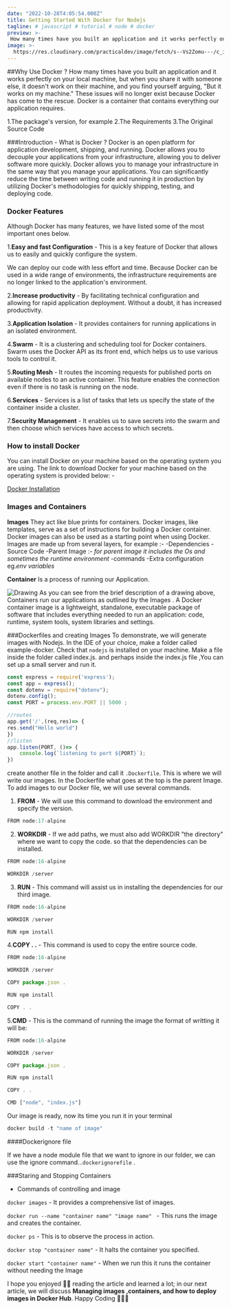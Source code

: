 ```yaml
---
date: "2022-10-28T4:05:54.000Z"
title: Getting Started With Docker for Nodejs
tagline: # javascript # tutorial # node # docker
preview: >-
 How many times have you built an application and it works perfectly on your local machine, but when you share it with someone else, it doesn't work on their machine, and you find yourself arguing, "But it works on my machine."
image: >-
  https://res.cloudinary.com/practicaldev/image/fetch/s--Vs2Zomu---/c_imagga_scale,f_auto,fl_progressive,h_420,q_auto,w_1000/https://dev-to-uploads.s3.amazonaws.com/uploads/articles/c8erz6sztgw7s5pzqjta.png
---
```


##Why Use Docker ?
How many times have you built an application and it works perfectly on your local machine, but when you share it with someone else, it doesn't work on their machine, and you find yourself arguing, "But it works on my machine."
These issues will no longer exist because Docker has come to the rescue.
Docker is a container that contains everything our application requires.

1.The package's version, for example
2.The Requirements
3.The Original Source Code

###Introduction - What is Docker ? 
Docker is an open platform for application development, shipping, and running. Docker allows you to decouple your applications from your infrastructure, allowing you to deliver software more quickly. Docker allows you to manage your infrastructure in the same way that you manage your applications. You can significantly reduce the time between writing code and running it in production by utilizing Docker's methodologies for quickly shipping, testing, and deploying code.

### Docker Features 
Although Docker has many features, we have listed some of the most important ones below.

1.**Easy and fast Configuration** - This is a key feature of Docker that allows us to easily and quickly configure the system.

We can deploy our code with less effort and time. Because Docker can be used in a wide range of environments, the infrastructure requirements are no longer linked to the application's environment.

2.**Increase productivity** - By facilitating technical configuration and allowing for rapid application deployment. Without a doubt, it has increased productivity.

3.**Application Isolation** - It provides containers for running applications in an isolated environment.

4.**Swarm** - It is a clustering and scheduling tool for Docker containers. Swarm uses the Docker API as its front end, which helps us to use various tools to control it.

5.**Routing Mesh** - It routes the incoming requests for published ports on available nodes to an active container. This feature enables the connection even if there is no task is running on the node.

6.**Services** - Services is a list of tasks that lets us specify the state of the container inside a cluster.

7.**Security Management** - It enables us to save secrets into the swarm and then choose which services have access to which secrets.


### How to install Docker 
You can install Docker on your machine based on the operating system you are using. The link to download Docker for your machine based on the operating system is provided below: -

[Docker Installation](https://docs.docker.com/get-started/)

### Images and Containers 
**Images**
They act like blue prints for containers.
Docker images, like templates, serve as a set of instructions for building a Docker container. Docker images can also be used as a starting point when using Docker.
Images are made up from several layers, for example :-
-Dependencies
-Source Code
-Parent Image :- *for parent image it includes the Os and sometimes the runtime environment*
-commands
-Extra configuration eg.*env variables*

**Container**
Is a process of running our Application.

![Drawing](https://dev-to-uploads.s3.amazonaws.com/uploads/articles/pptoltprbnq3e54tzlv1.png)
As you can see from the brief description of a drawing above,
Containers run our applications as outlined by the Images .
A Docker container image is a lightweight, standalone, executable package of software that includes everything needed to run an application: code, runtime, system tools, system libraries and settings.

###Dockerfiles and creating Images
To demonstrate, we will generate images with Nodejs.
In the IDE of your choice, make a folder called example-docker.
Check that `nodejs` is installed on your machine.
Make a file inside the folder called index.js.
and perhaps inside the index.js file ,You can set up a small server and run it.

```JavaScript
const express = require('express');
const app = express();
const dotenv = require("dotenv");
dotenv.config();
const PORT = process.env.PORT || 5000 ;

//routes
app.get('/',(req,res)=> {
res.send("Hello world")
})
//listen
app.listen(PORT, ()=> {
    console.log(`listening to port ${PORT}`);
})
```
create another file in the folder and call it `.Dockerfile`.
This is where we will write our images.
In the Dockerfile what goes at the top is the parent Image.
To add images to our Docker file, we will use several commands.

1. **FROM** - We will use this command to download the environment and specify the version.

```JavaScript
FROM node:17-alpine
```
2. **WORKDIR** - If we add paths, we must also add WORKDIR "the directory" where we want to copy the code. so that the dependencies can be installed.

```JavaScript
FROM node:16-alpine

WORKDIR /server
```
3. **RUN** -  This command will assist us in installing the dependencies for our third image.

```JavaScript 
FROM node:16-alpine

WORKDIR /server

RUN npm install
```
4.**COPY . .** - This command is used to copy the entire source code.
```JavaScript 
FROM node:16-alpine

WORKDIR /server

COPY package.json .

RUN npm install

COPY . .
```
5.**CMD** - This is the command of running the image
the format of writting it will be:

```JavaScript
FROM node:16-alpine

WORKDIR /server

COPY package.json .

RUN npm install

COPY . .

CMD ["node", "index.js"]
```
Our image is ready, now its time you run it in your terminal

```JavaScript
docker build -t "name of image"
```

####Dockerignore file 

If we have a node module file that we want to ignore in our folder, we can use the ignore command.`.dockerignorefile` .

###Staring and Stopping Containers 
- Commands of controlling and image

`docker images` - It provides a comprehensive list of images.

`docker run --name "container name" "image name" ` - This runs the image and creates the container.

`docker ps` - This is to observe the process in action.

`docker stop "container name"` - It halts the container you specified.

`docker start "container name"` - When we run this it runs the container without needing the Image

I hope you enjoyed 🤗🤗 reading the article and learned a lot; in our next article, we will discuss **Managing images ,containers, and how to deploy images in Docker Hub**. Happy Coding 🎉🎉✨

